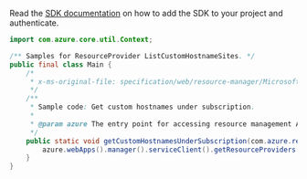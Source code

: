 Read the [SDK documentation](https://github.com/Azure/azure-sdk-for-java/blob/azure-resourcemanager_2.12.0/sdk/resourcemanager/azure-resourcemanager/README.md) on how to add the SDK to your project and authenticate.

```java
import com.azure.core.util.Context;

/** Samples for ResourceProvider ListCustomHostnameSites. */
public final class Main {
    /*
     * x-ms-original-file: specification/web/resource-manager/Microsoft.Web/stable/2021-03-01/examples/ListCustomHostNameSites.json
     */
    /**
     * Sample code: Get custom hostnames under subscription.
     *
     * @param azure The entry point for accessing resource management APIs in Azure.
     */
    public static void getCustomHostnamesUnderSubscription(com.azure.resourcemanager.AzureResourceManager azure) {
        azure.webApps().manager().serviceClient().getResourceProviders().listCustomHostnameSites(Context.NONE);
    }
}
```
